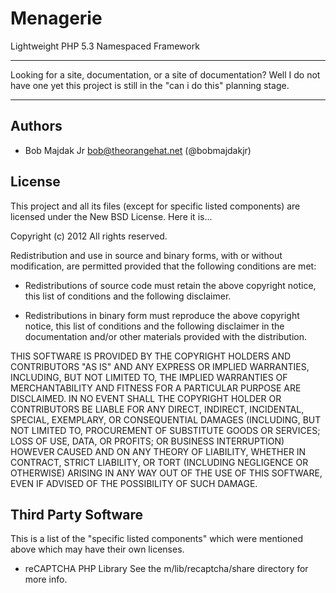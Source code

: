 Menagerie
================================

Lightweight PHP 5.3 Namespaced Framework

--------------------------------

Looking for a site, documentation, or a site of documentation? Well
I do not have one yet this project is still in the "can i do this"
planning stage.

--------------------------------

Authors
--------------------------------

 * Bob Majdak Jr <bob@theorangehat.net> (@bobmajdakjr)


License
--------------------------------

This project and all its files (except for specific listed components)
are licensed under the New BSD License. Here it is...

Copyright (c) 2012 All rights reserved.

Redistribution and use in source and binary forms, with or without
modification, are permitted provided that the following conditions
are met:

 * Redistributions of source code must retain the above copyright
   notice, this list of conditions and the following disclaimer.

 * Redistributions in binary form must reproduce the above copyright
   notice, this list of conditions and the following disclaimer in the
   documentation and/or other materials provided with the
   distribution.

THIS SOFTWARE IS PROVIDED BY THE COPYRIGHT HOLDERS AND CONTRIBUTORS
"AS IS" AND ANY EXPRESS OR IMPLIED WARRANTIES, INCLUDING, BUT NOT
LIMITED TO, THE IMPLIED WARRANTIES OF MERCHANTABILITY AND FITNESS FOR
A PARTICULAR PURPOSE ARE DISCLAIMED. IN NO EVENT SHALL THE COPYRIGHT
HOLDER OR CONTRIBUTORS BE LIABLE FOR ANY DIRECT, INDIRECT, INCIDENTAL,
SPECIAL, EXEMPLARY, OR CONSEQUENTIAL DAMAGES (INCLUDING, BUT NOT
LIMITED TO, PROCUREMENT OF SUBSTITUTE GOODS OR SERVICES; LOSS OF USE,
DATA, OR PROFITS; OR BUSINESS INTERRUPTION) HOWEVER CAUSED AND ON ANY
THEORY OF LIABILITY, WHETHER IN CONTRACT, STRICT LIABILITY, OR TORT
(INCLUDING NEGLIGENCE OR OTHERWISE) ARISING IN ANY WAY OUT OF THE USE
OF THIS SOFTWARE, EVEN IF ADVISED OF THE POSSIBILITY OF SUCH DAMAGE.


Third Party Software
--------------------------------

This is a list of the "specific listed components" which were mentioned
above which may have their own licenses.

 * reCAPTCHA PHP Library
   See the m/lib/recaptcha/share directory for more info.
